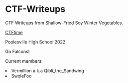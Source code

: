 # CTF-Writeups
CTF Writeups from Shallow-Fried Soy Winter Vegetables.

<a href="https://ctftime.org/team/73624">CTFtime</a>

Poolesville High School 2022

Go Falcons!

Current members:
<li>Vermillion a.k.a Qibli_the_Sandwing</li>
<li>SwoleFoo</li>
